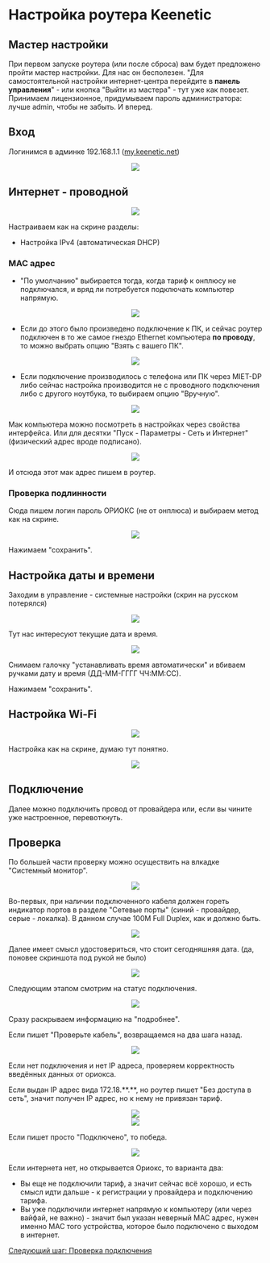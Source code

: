 # Настройка роутера Keenetic

## Мастер настройки

При первом запуске роутера (или после сброса) вам будет предложено пройти мастер настройки. Для нас он бесполезен. "Для самостоятельной настройки интернет-центра перейдите в __панель управления__" - или кнопка "Выйти из мастера" - тут уже как повезет. Принимаем лицензионное, придумываем пароль администратора: лучше admin, чтобы не забыть. И вперед.

## Вход

Логинимся в админке 192.168.1.1 ([my.keenetic.net](http://my.keenetic.net))

<center><img src="img/keen/1.png"></center>

## Интернет - проводной

<center><img src="img/keen2/image7.png"></center>

Настраиваем как на скрине разделы:

* Настройка IPv4 (автоматическая DHCP)


### MAC адрес

* "По умолчанию" выбирается тогда, когда тариф к онплюсу не подключался, и вряд ли потребуется подключать компьютер напрямую.


<center><img src="img/keen2/image2.png"></center>

* Если до этого было произведено подключение к ПК, и сейчас роутер подключен в то же самое гнездо Ethernet компьютера __по проводу__, то можно выбрать опцию "Взять с вашего ПК".

<center><img src="img/keen2/image3.png"></center>

* Если подключение производилось с телефона или ПК через MIET-DP либо сейчас настройка производится не с проводного подключения либо с другого ноутбука, то выбираем опцию "Вручную". 

<center><img src="img/keen2/image4.png"></center>

Мак компьютера можно посмотреть в настройках через свойства интерфейса. Или для десятки "Пуск - Параметры - Сеть и Интернет" (физический адрес вроде подписано).

<center><img src="img/image11.png"></center>

И отсюда этот мак адрес пишем в роутер.

### Проверка подлинности

Сюда пишем логин пароль ОРИОКС (не от онплюса) и выбираем метод как на скрине.

<center><img src="img/keen2/image6.png"></center>

Нажимаем "сохранить".

## Настройка даты и времени

Заходим в управление - системные настройки (скрин на русском потерялся)

<center><img src="img/keen/5.png"></center>

Тут нас интересуют текущие дата и время.

<center><img src="img/keen2/image10.png" ></center>

Снимаем галочку "устанавливать время автоматически" и вбиваем ручками дату и время (ДД-ММ-ГГГГ ЧЧ:ММ:СС).

Нажимаем "сохранить".

## Настройка Wi-Fi

<center><img src="img/keen2/image8.png"></center>

Настройка как на скрине, думаю тут понятно.

<center><img src="img/keen2/image9.png"></center>

## Подключение

Далее можно подключить провод от провайдера или, если вы чините уже настроенное, перевоткнуть.

## Проверка

По большей части проверку можно осуществить на влкадке "Системный монитор".

<center><img src="img/keen2/image13.png"></center>

Во-первых, при наличии подключенного кабеля должен гореть индикатор портов в разделе "Сетевые порты" (синий - провайдер, серые - локалка). В данном случае 100М Full Duplex, как и должно быть.

<center><img src="img/keen2/image11.png"></center>

Далее имеет смысл удостовериться, что стоит сегодняшняя дата. (да, поновее скриншота под рукой не было)

<center><img src="img/keen2/image12.png"></center>

Следующим этапом смотрим на статус подключения. 

<center><img src="img/keen2/image14.png"></center>

Сразу раскрываем информацию на "подробнее". 

Если пишет "Проверьте кабель", возвращаемся на два шага назад. 

<center><img src="img/keen2/image15.png"></center>

Если нет подключения и нет IP адреса, проверяем корректность введённых данных от ориокса.



Если выдан IP адрес вида 172.18.\*\*.\*\*, но роутер пишет "Без доступа в сеть", значит получен IP адрес, но к нему не привязан тариф.

<center><img src="img/keen2/image16.png?"></center>
<center><img src="img/keen2/image18.png?"></center>

Если пишет просто "Подключено", то победа.

<center><img src="img/keen2/image17.png?"></center>

Если интернета нет, но открывается Ориокс, то варианта два:

* Вы еще не подключили тариф, а значит сейчас всё хорошо, и есть смысл идти дальше - к регистрации у провайдера и подключению тарифа.
* Вы уже подключили интернет напрямую к компьютеру (или через вайфай, не важно) - значит был указан неверный MAC адрес, нужен именно MAC того устройства, которое было подключено с выходом в интернет.

[Следующий шаг: Проверка подключения](./3-check.md)